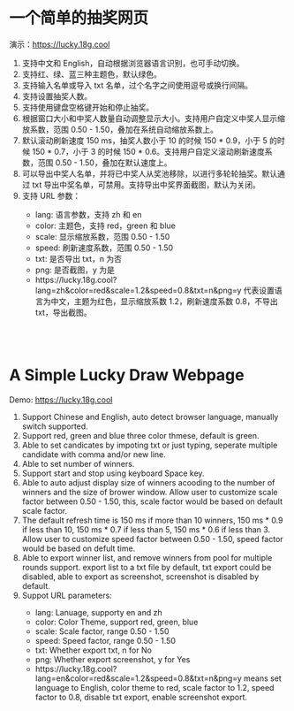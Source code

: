 <h1>一个简单的抽奖网页</h1>
<p>演示：<a href=https://lucky.18g.cool>https://lucky.18g.cool</a></p>
<ol>
  <li>支持中文和 English，自动根据浏览器语言识别，也可手动切换。</li>
  <li>支持红、绿、蓝三种主题色，默认绿色。</li>
  <li>支持输入名单或导入 txt 名单，过个名字之间使用逗号或换行间隔。</li>
  <li>支持设置抽奖人数。</li>
  <li>支持使用键盘空格键开始和停止抽奖。</li>
  <li>根据窗口大小和中奖人数量自动调整显示大小。支持用户自定义中奖人显示缩放系数，范围 0.50 - 1.50，叠加在系统自动缩放系数上。</li>
  <li>默认滚动刷新速度 150 ms，抽奖人数小于 10 的时候 150 * 0.9，小于 5 的时候 150 * 0.7，小于 3 的时候 150 * 0.6。支持用户自定义滚动刷新速度系数，范围 0.50 - 1.50，叠加在默认速度上。</li>
  <li>可以导出中奖人名单，并将已中奖人从奖池移除，以进行多轮轮抽奖。默认通过 txt 导出中奖名单，可禁用。支持导出中奖界面截图，默认为关闭。</li>
  <li>支持 URL 参数：</li>
  <ul>
    <li>lang: 语言参数，支持 zh 和 en</li>
    <li>color: 主题色，支持 red，green 和 blue</li>
    <li>scale: 显示缩放系数，范围 0.50 - 1.50</li>
    <li>speed: 刷新速度系数，范围 0.50 - 1.50</li>
    <li>txt: 是否导出 txt，n 为否</li>
    <li>png: 是否截图，y 为是</li>
    <li>https://lucky.18g.cool?lang=zh&color=red&scale=1.2&speed=0.8&txt=n&png=y 代表设置语言为中文，主题为红色，显示缩放系数 1.2，刷新速度系数 0.8，不导出 txt，导出截图。</li>
  </ul>
</ol>
<br><br>

<h1>A Simple Lucky Draw Webpage</h1>
<p>Demo: <a href=https://lucky.18g.cool>https://lucky.18g.cool</a></p>
<ol>
  <li>Support Chinese and English, auto detect browser language, manually switch supported.</li>
  <li>Support red, green and blue three color thmese, default is green.</li>
  <li>Able to set candicates by impoting txt or just typing, seperate multiple candidate with comma and/or new line.</li>
  <li>Able to set number of winners.</li>
  <li>Support start and stop using keyboard Space key.</li>
  <li>Able to auto adjust display size of winners acooding to the number of winners and the size of brower window. Allow user to customize scale factor between 0.50 - 1.50, this, scale factor would be based on default scale factor.</li>
  <li>The default refresh time is 150 ms if more than 10 winners, 150 ms * 0.9 if less than 10, 150 ms * 0.7 if less than 5, 150 ms * 0.6 if less than 3. Allow user to customize speed factor between 0.50 - 1.50, speed factor would be based on defult time.</li>
  <li>Able to export winner list, and remove winners from pool for multiple rounds support. export list to a txt file by default, txt export could be disabled, able to export as screenshot, screenshot is disabled by default.</li>
  <li>Suppot URL parameters:</li>
  <ul>
    <li>lang: Lanuage, supporty en and zh</li>
    <li>color: Color Theme, support red, green, blue</li>
    <li>scale: Scale factor, range 0.50 - 1.50</li>
    <li>speed: Speed factor, range 0.50 - 1.50</li>
    <li>txt: Whether export txt, n for No</li>
    <li>png: Whether export screenshot, y for Yes</li>
    <li>https://lucky.18g.cool?lang=en&color=red&scale=1.2&speed=0.8&txt=n&png=y means set language to English, color theme to red, scale factor to 1.2, speed factor to 0.8, disable txt export, enable screenshot export.</li>
  </ul>
</ol>
